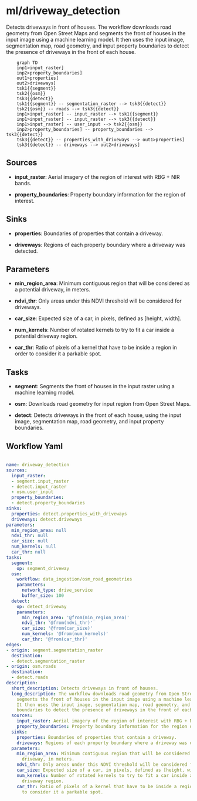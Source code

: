 # ml/driveway_detection

Detects driveways in front of houses. The workflow downloads road geometry from Open Street Maps and segments the front of houses in the input image using a machine learning model. It then uses the input image, segmentation map, road geometry, and input property boundaries to detect the presence of driveways in the front of each house.

```{mermaid}
    graph TD
    inp1>input_raster]
    inp2>property_boundaries]
    out1>properties]
    out2>driveways]
    tsk1{{segment}}
    tsk2{{osm}}
    tsk3{{detect}}
    tsk1{{segment}} -- segmentation_raster --> tsk3{{detect}}
    tsk2{{osm}} -- roads --> tsk3{{detect}}
    inp1>input_raster] -- input_raster --> tsk1{{segment}}
    inp1>input_raster] -- input_raster --> tsk3{{detect}}
    inp1>input_raster] -- user_input --> tsk2{{osm}}
    inp2>property_boundaries] -- property_boundaries --> tsk3{{detect}}
    tsk3{{detect}} -- properties_with_driveways --> out1>properties]
    tsk3{{detect}} -- driveways --> out2>driveways]
```

## Sources

- **input_raster**: Aerial imagery of the region of interest with RBG + NIR bands.

- **property_boundaries**: Property boundary information for the region of interest.

## Sinks

- **properties**: Boundaries of properties that contain a driveway.

- **driveways**: Regions of each property boundary where a driveway was detected.

## Parameters

- **min_region_area**: Minimum contiguous region that will be considered as a potential driveway, in meters.

- **ndvi_thr**: Only areas under this NDVI threshold will be considered for driveways.

- **car_size**: Expected size of a car, in pixels, defined as [height, width].

- **num_kernels**: Number of rotated kernels to try to fit a car inside a potential driveway region.

- **car_thr**: Ratio of pixels of a kernel that have to be inside a region in order to consider it a parkable spot.

## Tasks

- **segment**: Segments the front of houses in the input raster using a machine learning model.

- **osm**: Downloads road geometry for input region from Open Street Maps.

- **detect**: Detects driveways in the front of each house, using the input image, segmentation map, road geometry, and input property boundaries.

## Workflow Yaml

```yaml

name: driveway_detection
sources:
  input_raster:
  - segment.input_raster
  - detect.input_raster
  - osm.user_input
  property_boundaries:
  - detect.property_boundaries
sinks:
  properties: detect.properties_with_driveways
  driveways: detect.driveways
parameters:
  min_region_area: null
  ndvi_thr: null
  car_size: null
  num_kernels: null
  car_thr: null
tasks:
  segment:
    op: segment_driveway
  osm:
    workflow: data_ingestion/osm_road_geometries
    parameters:
      network_type: drive_service
      buffer_size: 100
  detect:
    op: detect_driveway
    parameters:
      min_region_area: '@from(min_region_area)'
      ndvi_thr: '@from(ndvi_thr)'
      car_size: '@from(car_size)'
      num_kernels: '@from(num_kernels)'
      car_thr: '@from(car_thr)'
edges:
- origin: segment.segmentation_raster
  destination:
  - detect.segmentation_raster
- origin: osm.roads
  destination:
  - detect.roads
description:
  short_description: Detects driveways in front of houses.
  long_description: The workflow downloads road geometry from Open Street Maps and
    segments the front of houses in the input image using a machine learning model.
    It then uses the input image, segmentation map, road geometry, and input property
    boundaries to detect the presence of driveways in the front of each house.
  sources:
    input_raster: Aerial imagery of the region of interest with RBG + NIR bands.
    property_boundaries: Property boundary information for the region of interest.
  sinks:
    properties: Boundaries of properties that contain a driveway.
    driveways: Regions of each property boundary where a driveway was detected.
  parameters:
    min_region_area: Minimum contiguous region that will be considered as a potential
      driveway, in meters.
    ndvi_thr: Only areas under this NDVI threshold will be considered for driveways.
    car_size: Expected size of a car, in pixels, defined as [height, width].
    num_kernels: Number of rotated kernels to try to fit a car inside a potential
      driveway region.
    car_thr: Ratio of pixels of a kernel that have to be inside a region in order
      to consider it a parkable spot.


```
